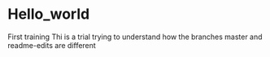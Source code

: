 # Hello_world
First training
Thi is a trial
trying to understand how the branches master and readme-edits are different
